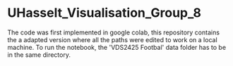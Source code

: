 # UHasselt_Visualisation_Group_8

The code was first implemented in google colab, this repository contains the a adapted version where all the paths were edited to work on a local machine. 
To run the notebook, the 'VDS2425 Footbal' data folder has to be in the same directory. 
